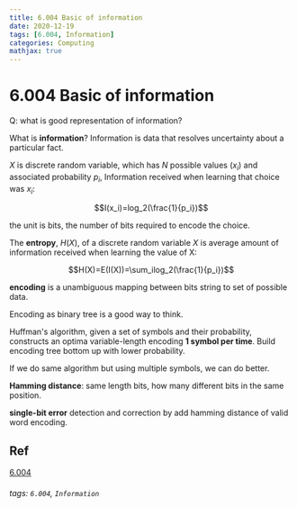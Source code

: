 ```yaml
---
title: 6.004 Basic of information
date: 2020-12-19
tags: [6.004, Information]
categories: Computing
mathjax: true
---
```


# 6.004 Basic of information

Q: what is good representation of information?

What is **information**? Information is data that resolves uncertainty about a particular fact.

$X$ is discrete random variable, which has $N$ possible values ($x_i$) and associated probability $p_i$, Information received when learning that choice was $x_i$:

$$I(x_i)=log_2(\frac{1}{p_i})$$

the unit is bits, the number of bits required to encode the choice.

The **entropy**, $H(X)$, of a discrete random variable $X$ is average amount of information received when learning the value of X:

$$H(X)=E(I(X))=\sum_ilog_2(\frac{1}{p_i})$$

**encoding** is a unambiguous mapping between bits string to set of possible data.

Encoding as binary tree is a good way to think. 

Huffman's algorithm, given a set of symbols and their probability, constructs an optima variable-length encoding **1 symbol per time**.
Build encoding tree bottom up with lower probability.

If we do same algorithm but using multiple symbols, we can do better.

**Hamming distance**: same length bits, how many different bits in the same position.

**single-bit error** detection and correction by add hamming distance of valid word encoding. 

## Ref

[6.004](https://ocw.mit.edu/courses/electrical-engineering-and-computer-science/6-004-computation-structures-spring-2017/c1/c1s1/)

###### tags: `6.004`, `Information`